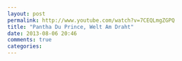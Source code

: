 ```yaml
---
layout: post
permalink: http://www.youtube.com/watch?v=7CEQLmgZGPQ
title: "Pantha Du Prince, Welt Am Draht"
date: 2013-08-06 20:46
comments: true
categories: 
---
```


